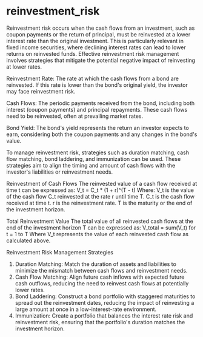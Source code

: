 # reinvestment_risk

Reinvestment risk occurs when the cash flows from an investment, such as coupon payments or the return of principal, must be reinvested at a lower interest rate than the original investment. This is particularly relevant in fixed income securities, where declining interest rates can lead to lower returns on reinvested funds. Effective reinvestment risk management involves strategies that mitigate the potential negative impact of reinvesting at lower rates.


Reinvestment Rate:
The rate at which the cash flows from a bond are reinvested. If this rate is lower than the bond's original yield, the investor may face reinvestment risk.

Cash Flows:
The periodic payments received from the bond, including both interest (coupon payments) and principal repayments. These cash flows need to be reinvested, often at prevailing market rates.

Bond Yield:
The bond's yield represents the return an investor expects to earn, considering both the coupon payments and any changes in the bond's value.


To manage reinvestment risk, strategies such as duration matching, cash flow matching, bond laddering, and immunization can be used. These strategies aim to align the timing and amount of cash flows with the investor's liabilities or reinvestment needs.

Reinvestment of Cash Flows
The reinvested value of a cash flow received at time t can be expressed as:
V_t = C_t * (1 + r)^(T - t)
Where:
V_t is the value of the cash flow C_t reinvested at the rate r until time T.
C_t is the cash flow received at time t.
r is the reinvestment rate.
T is the maturity or the end of the investment horizon.

Total Reinvestment Value
The total value of all reinvested cash flows at the end of the investment horizon T can be expressed as:
V_total = sum(V_t) for t = 1 to T
Where V_t represents the value of each reinvested cash flow as calculated above.

Reinvestment Risk Management Strategies
1) Duration Matching:
Match the duration of assets and liabilities to minimize the mismatch between cash flows and reinvestment needs.
2) Cash Flow Matching:
Align future cash inflows with expected future cash outflows, reducing the need to reinvest cash flows at potentially lower rates.
3) Bond Laddering:
Construct a bond portfolio with staggered maturities to spread out the reinvestment dates, reducing the impact of reinvesting a large amount at once in a low-interest-rate environment.
4) Immunization:
Create a portfolio that balances the interest rate risk and reinvestment risk, ensuring that the portfolio's duration matches the investment horizon.
